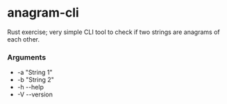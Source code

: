 # anagram-cli

Rust exercise; very simple CLI tool to check if two strings are anagrams of each other.

### Arguments

* -a "String 1"
* -b "String 2"
* -h --help
* -V --version